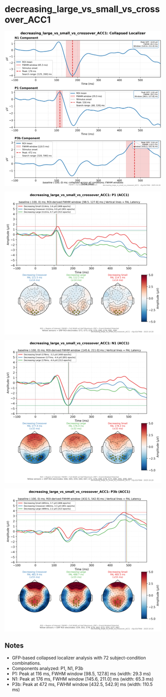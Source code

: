 # decreasing_large_vs_small_vs_crossover_ACC1

![figure](docs/assets/plots/decreasing_large_vs_small_vs_crossover_ACC1/decreasing_large_vs_small_vs_crossover_ACC1-collapsed_localizer.png)

![figure](docs/assets/plots/decreasing_large_vs_small_vs_crossover_ACC1/decreasing_large_vs_small_vs_crossover_ACC1-P1.png)

![figure](docs/assets/plots/decreasing_large_vs_small_vs_crossover_ACC1/decreasing_large_vs_small_vs_crossover_ACC1-N1.png)

![figure](docs/assets/plots/decreasing_large_vs_small_vs_crossover_ACC1/decreasing_large_vs_small_vs_crossover_ACC1-P3b.png)


## Notes

- GFP-based collapsed localizer analysis with 72 subject-condition combinations.
- Components analyzed: P1, N1, P3b
- P1: Peak at 116 ms, FWHM window [98.5, 127.8] ms (width: 29.3 ms)
- N1: Peak at 176 ms, FWHM window [145.6, 211.0] ms (width: 65.3 ms)
- P3b: Peak at 472 ms, FWHM window [432.5, 542.9] ms (width: 110.5 ms)
